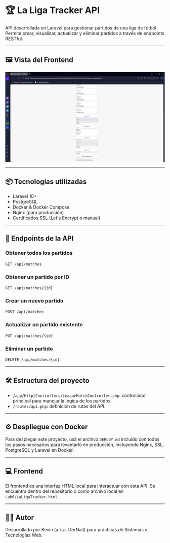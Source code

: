 
# 🏆 La Liga Tracker API

API desarrollada en Laravel para gestionar partidos de una liga de fútbol.  
Permite crear, visualizar, actualizar y eliminar partidos a través de endpoints RESTful.

---

## 🖼️ Vista del Frontend

![La Liga Tracker Frontend](image.png)

---

## 📦 Tecnologías utilizadas

- Laravel 10+
- PostgreSQL
- Docker & Docker Compose
- Nginx (para producción)
- Certificados SSL (Let's Encrypt o manual)

---

## 🚀 Endpoints de la API

### Obtener todos los partidos
```
GET /api/matches
```

### Obtener un partido por ID
```
GET /api/matches/{id}
```

### Crear un nuevo partido
```
POST /api/matches
```

### Actualizar un partido existente
```
PUT /api/matches/{id}
```

### Eliminar un partido
```
DELETE /api/matches/{id}
```

---

## 🛠️ Estructura del proyecto

- `/app/Http/Controllers/LeagueMatchController.php`: controlador principal para manejar la lógica de los partidos.
- `/routes/api.php`: definición de rutas del API.

---

## ⚙️ Despliegue con Docker

Para desplegar este proyecto, usá el archivo `DEPLOY.md` incluido con todos los pasos necesarios para levantarlo en producción, incluyendo Nginx, SSL, PostgreSQL y Laravel en Docker.

---

## 💻 Frontend

El frontend es una interfaz HTML local para interactuar con esta API. Se encuentra dentro del repositorio o como archivo local en `Lab6/LaLigaTracker.html`.

---

## 🧑‍💻 Autor

Desarrollado por Kevin (a.k.a. DerNait) para prácticas de Sistemas y Tecnologías Web.